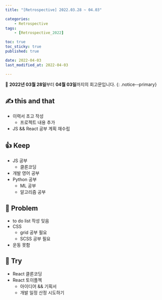 ```yaml
---
title: "[Retrospective] 2022.03.28 ~ 04.03"

categories:
    - Retrospective
tags:
    - [Retrospective_2022]

toc: true
toc_sticky: true
published: true

date: 2022-04-03
last_modified_at: 2022-04-03

---
```


📄 **2022년 03월 28일**부터 **04월 03일**까지의 회고문입니다.
{: .notice--primary}

## ✍️ this and that

- 이력서 초고 작성
  - 프로젝트 내용 추가
- JS && React 공부 계획 재수립

## 👍 Keep

- JS 공부
  - 클론코딩
- 개발 영어 공부
- Python 공부
  - ML 공부
  - 알고리즘 공부

## 🤙 Problem

- to do list 작성 잊음
- CSS
  - grid 공부 필요
  - SCSS 공부 필요
- 운동 못함

## 👏 Try

- React 클론코딩
- React 토이플젝
  - 아이디어 && 기획서
  - 개발 일정 산정 시도하기

